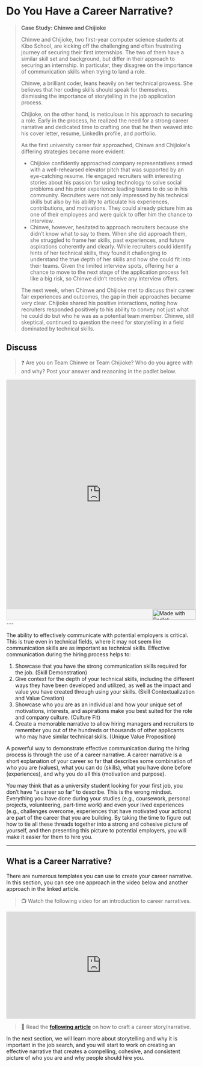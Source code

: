 # Do You Have a Career Narrative?

> **Case Study: Chinwe and Chijioke**
>
> Chinwe and Chijioke, two first-year computer science students at Kibo School, are kicking off the challenging and often frustrating journey of securing their first internships. The two of them have a similar skill set and background, but differ in their approach to securing an internship. In particular, they disagree on the importance of communication skills when trying to land a role. 
>
> Chinwe, a brilliant coder, leans heavily on her technical prowess. She believes that her coding skills should speak for themselves, dismissing the importance of storytelling in the job application process.
> 
> Chijioke, on the other hand, is meticulous in his approach to securing a role. Early in the process, he realized the need for a strong career narrative and dedicated time to crafting one that he then weaved into his cover letter, resume, LinkedIn profile, and portfolio.
> 
> As the first university career fair approached, Chinwe and Chijioke's differing strategies became more evident:
> 
> - Chijioke confidently approached company representatives armed with a well-rehearsed elevator pitch that was supported by an eye-catching resume. He engaged recruiters with interesting stories about his passion for using technology to solve social problems and his prior experience leading teams to do so in his community. Recruiters were not only impressed by his technical skills but also by his ability to articulate his experiences, contributions, and motivations. They could already picture him as one of their employees and were quick to offer him the chance to interview.
> - Chinwe, however, hesitated to approach recruiters because she didn’t know what to say to them. When she did approach them, she struggled to frame her skills, past experiences, and future aspirations coherently and clearly. While recruiters could identify hints of her technical skills, they found it challenging to understand the true depth of her skills and how she could fit into their teams. Given the limited interview spots, offering her a chance to move to the next stage of the application process felt like a big risk, so Chinwe didn’t receive any interview offers.
> 
> The next week, when Chinwe and Chijioke met to discuss their career fair experiences and outcomes, the gap in their approaches became very clear. Chijioke shared his positive interactions, noting how recruiters responded positively to his ability to convey not just what he could do but who he was as a potential team member. Chinwe, still skeptical, continued to question the need for storytelling in a field dominated by technical skills.

## Discuss

> ❓ Are you on Team Chinwe or Team Chijioke? Who do you agree with and why?
> Post your answer and reasoning in the padlet below.

<div class="padlet-embed" style="border:1px solid rgba(0,0,0,0.1);border-radius:2px;box-sizing:border-box;overflow:hidden;position:relative;width:100%;background:#F4F4F4"><p style="padding:0;margin:0"><iframe src="https://padlet.com/embed/aikkec8un756qt6y" frameborder="0" allow="camera;microphone;geolocation" style="width:100%;height:608px;display:block;padding:0;margin:0"></iframe></p><div style="display:flex;align-items:center;justify-content:end;margin:0;height:28px"><a href="https://padlet.com?ref=embed" style="display:block;flex-grow:0;margin:0;border:none;padding:0;text-decoration:none" target="_blank"><div style="display:flex;align-items:center;"><img src="https://padlet.net/embeds/made_with_padlet_2022.png" width="114" height="28" style="padding:0;margin:0;background:0 0;border:none;box-shadow:none" alt="Made with Padlet"></div></a></div></div>
---

The ability to effectively communicate with potential employers is critical. This is true even in technical fields, where it may not seem like communication skills are as important as technical skills. Effective communication during the hiring process helps to:

1. Showcase that you have the strong communication skills required for the job. (Skill Demonstration)
2. Give context for the depth of your technical skills, including the different ways they have been developed and utilized, as well as the impact and value you have created through using your skills. (Skill Contextualization and Value Creation)
3. Showcase who you are as an individual and how your unique set of motivations, interests, and aspirations make you best suited for the role and company culture. (Culture Fit)
4. Create a memorable narrative to allow hiring managers and recruiters to remember you out of the hundreds or thousands of other applicants who may have similar technical skills. (Unique Value Proposition)

A powerful way to demonstrate effective communication during the hiring process is through the use of a career narrative. A career narrative is a short explanation of your career so far that describes some combination of who you are (values), what you can do (skills), what you have done before (experiences), and why you do all this (motivation and purpose). 

You may think that as a university student looking for your first job, you don’t have “a career so far” to describe. This is the wrong mindset. Everything you have done during your studies (e.g., coursework, personal projects, volunteering, part-time work) and even your lived experiences (e.g., challenges overcome, experiences that have motivated your actions) are part of the career that you are building. By taking the time to figure out how to tie all these threads together into a strong and cohesive picture of yourself, and then presenting this picture to potential employers, you will make it easier for them to hire you.

---

## What is a Career Narrative?

There are numerous templates you can use to create your career narrative. In this section, you can see one approach in the video below and another approach in the linked article. 

> 📺 Watch the following video for an introduction to career narratives.

<div style="position: relative; padding-bottom: 56.25%; height: 0;"><iframe src="https://www.youtube.com/embed/tMilB-gZQCc?si=-zCvC2OJ_Zr5DaLW" title="YouTube video player" frameborder="0" allow="accelerometer; autoplay; clipboard-write; encrypted-media; gyroscope; picture-in-picture" allowfullscreen style="position: absolute; top: 0; left: 0; width: 100%; height: 100%;"></iframe></div>

> 📖 Read the [**following article**](https://uk.indeed.com/career-advice/finding-a-job/career-story) on how to craft a career story/narrative.

In the next section, we will learn more about storytelling and why it is important in the job search, and you will start to work on creating an effective narrative that creates a compelling, cohesive, and consistent picture of who you are and why people should hire you.
